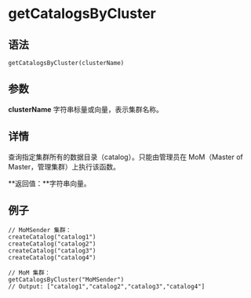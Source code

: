 # getCatalogsByCluster

## 语法

`getCatalogsByCluster(clusterName)`

## 参数

**clusterName** 字符串标量或向量，表示集群名称。

## 详情

查询指定集群所有的数据目录（catalog）。只能由管理员在 MoM（Master of Master，管理集群）上执行该函数。

**返回值：**字符串向量。

## 例子

```
// MoMSender 集群：
createCatalog("catalog1")
createCatalog("catalog2")
createCatalog("catalog3")
createCatalog("catalog4")

// MoM 集群：
getCatalogsByCluster("MoMSender")
// Output: ["catalog1","catalog2","catalog3","catalog4"]
```

